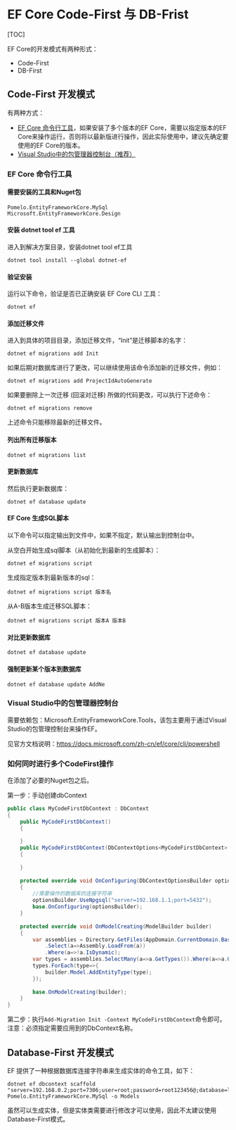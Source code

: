 # EF Core Code-First 与 DB-Frist

[TOC]

EF Core的开发模式有两种形式：

- Code-First
- DB-First



## Code-First 开发模式

有两种方式：

- [EF Core 命令行工具](https://docs.microsoft.com/zh-cn/ef/core/cli/dotnet)，如果安装了多个版本的EF Core，需要以指定版本的EF Core来操作运行，否则将以最新版进行操作，因此实际使用中，建议先确定要使用的EF Core的版本。
- [Visual Studio中的包管理器控制台（推荐）](https://docs.microsoft.com/zh-cn/ef/core/cli/powershell)



### EF Core 命令行工具

#### 需要安装的工具和Nuget包

```
Pomelo.EntityFrameworkCore.MySql
Microsoft.EntityFrameworkCore.Design
```

#### 安装 dotnet tool ef 工具

进入到解决方案目录，安装dotnet tool ef工具

```
dotnet tool install --global dotnet-ef
```

#### 验证安装

运行以下命令，验证是否已正确安装 EF Core CLI 工具：

```
dotnet ef
```

#### 添加迁移文件

进入到具体的项目目录，添加迁移文件，“Init”是迁移脚本的名字：

```
dotnet ef migrations add Init
```

如果后期对数据库进行了更改，可以继续使用该命令添加新的迁移文件，例如：

```
dotnet ef migrations add ProjectIdAutoGenerate
```

如果要删除上一次迁移 (回滚对迁移) 所做的代码更改，可以执行下述命令：

```
dotnet ef migrations remove
```

上述命令只能移除最新的迁移文件。

#### 列出所有迁移版本

```
dotnet ef migrations list
```

#### 更新数据库

然后执行更新数据库：

```
dotnet ef database update
```

#### EF Core 生成SQL脚本

以下命令可以指定输出到文件中，如果不指定，默认输出到控制台中。

从空白开始生成sql脚本（从初始化到最新的生成脚本）：

```
dotnet ef migrations script
```

生成指定版本到最新版本的sql：

```
dotnet ef migrations script 版本名
```

从A-B版本生成迁移SQL脚本：

```
dotnet ef migrations script 版本A 版本B
```

#### 对比更新数据库

```
dotnet ef database update
```

#### 强制更新某个版本到数据库 

```
dotnet ef database update AddNe
```



### Visual Studio中的包管理器控制台

需要依赖包：Microsoft.EntityFrameworkCore.Tools，该包主要用于通过Visual Studio的包管理控制台来操作EF。

见官方文档说明：https://docs.microsoft.com/zh-cn/ef/core/cli/powershell



### 如何同时进行多个CodeFirst操作

在添加了必要的Nuget包之后。

第一步：手动创建dbContext

```c#
public class MyCodeFirstDbContext : DbContext
{
	public MyCodeFirstDbContext()
	{
	
	}
	public MyCodeFirstDbContext(DbContextOptions<MyCodeFirstDbContext> options) : base(options)
	{
	
	}
	
	protected override void OnConfiguring(DbContextOptionsBuilder optionsBuilder)
	{
		//需要操作的数据库的连接字符串
		optionsBuilder.UseNpgsql("server=192.168.1.1;port=5432");
		base.OnConfiguring(optionsBuilder);
	}
	
	protected override void OnModelCreating(ModelBuilder builder)
	{
		var assemblies = Directory.GetFiles(AppDomain.CurrentDomain.BaseDirectory,"*Entity.dll")
			.Select(a=>Assembly.LoadFrom(a))
			.Where(a=>!a.IsDynamic);
		var types = assemblies.SelectMany(a=>a.GetTypes()).Where(a=>a.GetCustomAttribue(typeof(TableAttribute),false)!=null).ToList();
		types.ForEach(type=>{
			builder.Model.AddEntityType(type);
		});
		
		base.OnModelCreating(builder);
	}
}
```

第二步：执行`Add-Migration Init -Context MyCodeFirstDbContext`命令即可。注意：必须指定需要应用到的DbContext名称。







## Database-First 开发模式

EF 提供了一种根据数据库连接字符串来生成实体的命令工具，如下：

```
dotnet ef dbcontext scaffold "server=192.168.0.2;port=7306;user=root;password=root123456@;database=lighter" Pomelo.EntityFrameworkCore.MySql -o Models
```

虽然可以生成实体，但是实体类需要进行修改才可以使用，因此不太建议使用Database-First模式。
